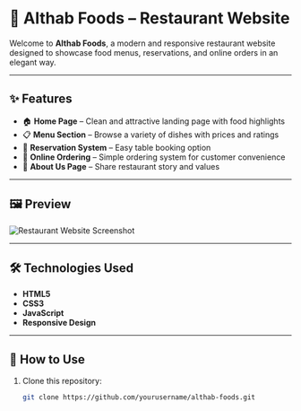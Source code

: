 # 🍴 Althab Foods – Restaurant Website  

Welcome to **Althab Foods**, a modern and responsive restaurant website designed to showcase food menus, reservations, and online orders in an elegant way.  

---

## ✨ Features  

- 🏠 **Home Page** – Clean and attractive landing page with food highlights  
- 📋 **Menu Section** – Browse a variety of dishes with prices and ratings  
- 📅 **Reservation System** – Easy table booking option  
- 🛒 **Online Ordering** – Simple ordering system for customer convenience  
- 📖 **About Us Page** – Share restaurant story and values  

---

## 🖼️ Preview  

![Restaurant Website Screenshot](food.png)  

---

## 🛠️ Technologies Used  

- **HTML5**  
- **CSS3**  
- **JavaScript**  
- **Responsive Design**  

---

## 🚀 How to Use  

1. Clone this repository:  
   ```bash
   git clone https://github.com/yourusername/althab-foods.git
